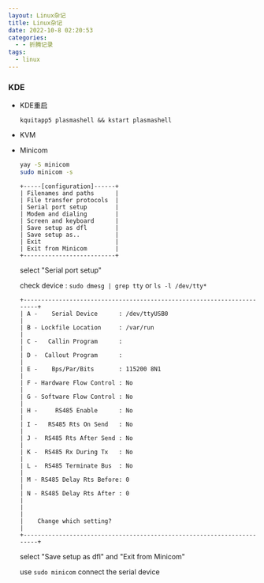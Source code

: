 ```yaml
---
layout: Linux杂记
title: Linux杂记
date: 2022-10-8 02:20:53
categories:
  - - 折腾记录
tags: 
  - linux
---
```

### KDE

- KDE重启

    `kquitapp5 plasmashell && kstart plasmashell`

- KVM

    

- Minicom

    ```bash
    yay -S minicom
    sudo minicom -s
    ```

    ```
    +-----[configuration]------+
    | Filenames and paths      |
    | File transfer protocols  |
    | Serial port setup        |
    | Modem and dialing        |
    | Screen and keyboard      |
    | Save setup as dfl        |
    | Save setup as..          |
    | Exit                     |
    | Exit from Minicom        |
    +--------------------------+
    ```

    select "Serial port setup"

    check device : ``` sudo dmesg | grep tty ``` or ``` ls -l /dev/tty* ```

     ```
    +-----------------------------------------------------------------------+
    | A -    Serial Device      : /dev/ttyUSB0                              |
    | B - Lockfile Location     : /var/run                                  |
    | C -   Callin Program      :                                           |
    | D -  Callout Program      :                                           |
    | E -    Bps/Par/Bits       : 115200 8N1                                |
    | F - Hardware Flow Control : No                                        |
    | G - Software Flow Control : No                                        |
    | H -     RS485 Enable      : No                                        |
    | I -   RS485 Rts On Send   : No                                        |
    | J -  RS485 Rts After Send : No                                        |
    | K -  RS485 Rx During Tx   : No                                        |
    | L -  RS485 Terminate Bus  : No                                        |
    | M - RS485 Delay Rts Before: 0                                         |
    | N - RS485 Delay Rts After : 0                                         |
    |                                                                       |
    |    Change which setting?                                              |
    +-----------------------------------------------------------------------+
    ```

    select "Save setup as dfl" and "Exit from Minicom"

    use ``` sudo minicom ``` connect the serial device